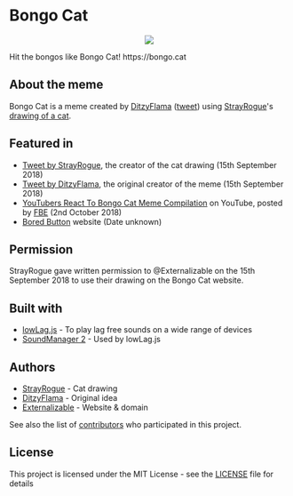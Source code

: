 # Bongo Cat  
<p align="center">
  <img src="https://bongo.cat/thumbnail.png">
</p>
Hit the bongos like Bongo Cat! https://bongo.cat  
  
## About the meme  
Bongo Cat is a meme created by [DitzyFlama](https://twitter.com/DitzyFlama) ([tweet](https://twitter.com/DitzyFlama/status/993487015499853824)) using [StrayRogue](https://twitter.com/StrayRogue)'s [drawing of a cat](https://twitter.com/StrayRogue/status/992994454058381312).  
  
## Featured in  
- [Tweet by StrayRogue](https://twitter.com/StrayRogue/status/1041115341290561536), the creator of the cat drawing (15th September 2018)  
- [Tweet by DitzyFlama](https://twitter.com/DitzyFlama/status/1041116096420470784), the original creator of the meme (15th September 2018)  
- [YouTubers React To Bongo Cat Meme Compilation](https://www.youtube.com/watch?v=9HuzuR48nd0) on YouTube, posted by [FBE](https://www.youtube.com/channel/UC0v-tlzsn0QZwJnkiaUSJVQ) (2nd October 2018)  
- [Bored Button](https://www.boredbutton.com/) website (Date unknown)  
  
## Permission  
StrayRogue gave written permission to @Externalizable on the 15th September 2018 to use their drawing on the Bongo Cat website.  
  
## Built with  
- [lowLag.js](https://lowlag.alienbill.com/) - To play lag free sounds on a wide range of devices  
- [SoundManager 2](http://www.schillmania.com/projects/soundmanager2/) - Used by lowLag.js  
  
## Authors  
- [StrayRogue](https://twitter.com/StrayRogue) - Cat drawing  
- [DitzyFlama](https://twitter.com/DitzyFlama) - Original idea  
- [Externalizable](https://github.com/Externalizable) - Website & domain  
  
See also the list of [contributors](https://github.com/Externalizable/bongo.cat/contributors) who participated in this project.  
  
## License  
This project is licensed under the MIT License - see the [LICENSE](https://github.com/Externalizable/bongo.cat/blob/master/LICENSE) file for details
